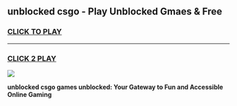 
## unblocked csgo - Play Unblocked Gmaes & Free
<h3>
<a href="https://news.freeplayer.one?title=unblocked_csgo&ref=23F">CLICK TO PLAY</a></h3>
<hr>

<h3>
<a href="https://news.freeplayer.one?title=unblocked_csgo&ref=23F">CLICK 2 PLAY</a>
  
</h3>

<a href="https://news.freeplayer.one?title=unblocked_csgo&ref=23F/"><img src="https://clearcache.store/games.png"></a>


**unblocked csgo games unblocked: Your Gateway to Fun and Accessible Online Gaming**
